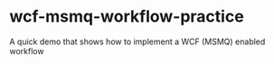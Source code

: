 wcf-msmq-workflow-practice
==========================

A quick demo that shows how to implement a WCF (MSMQ) enabled workflow